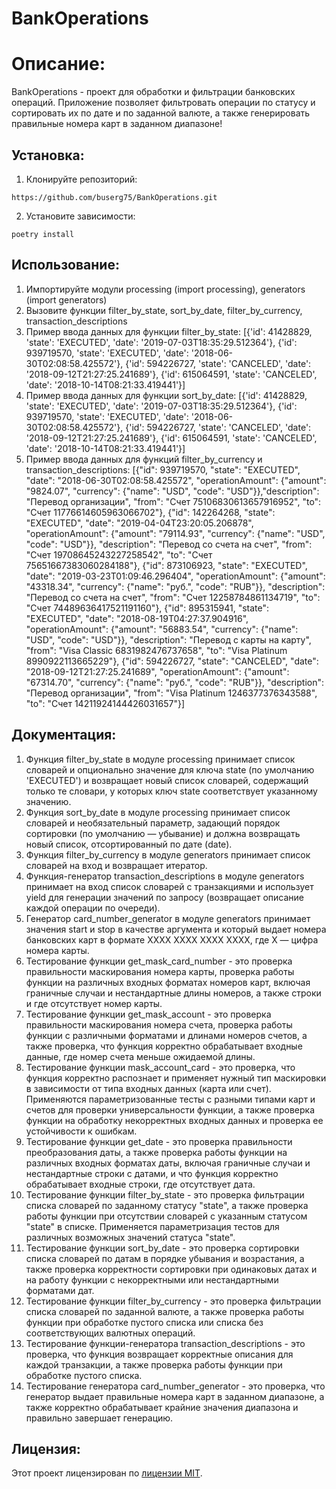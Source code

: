 # BankOperations

# Описание:

BankOperations - проект для обработки и фильтрации банковских операций.
Приложение позволяет фильтровать операции по статусу и сортировать их по дате и по заданной валюте, а также генерировать правильные номера карт в заданном диапазоне!

## Установка:

1. Клонируйте репозиторий:
```
https://github.com/buserg75/BankOperations.git
```
2. Установите зависимости:
```
poetry install
```
## Использование:

1. Импортируйте модули processing (import processing), generators (import generators)
2. Вызовите функции filter_by_state, sort_by_date, filter_by_currency, transaction_descriptions
3. Пример ввода данных для функции filter_by_state: [{'id': 41428829, 'state': 'EXECUTED', 'date': '2019-07-03T18:35:29.512364'}, {'id': 939719570, 'state': 'EXECUTED', 'date': '2018-06-30T02:08:58.425572'}, {'id': 594226727, 'state': 'CANCELED', 'date': '2018-09-12T21:27:25.241689'}, {'id': 615064591, 'state': 'CANCELED', 'date': '2018-10-14T08:21:33.419441'}]
4. Пример ввода данных для функции sort_by_date: [{'id': 41428829, 'state': 'EXECUTED', 'date': '2019-07-03T18:35:29.512364'}, {'id': 939719570, 'state': 'EXECUTED', 'date': '2018-06-30T02:08:58.425572'}, {'id': 594226727, 'state': 'CANCELED', 'date': '2018-09-12T21:27:25.241689'}, {'id': 615064591, 'state': 'CANCELED', 'date': '2018-10-14T08:21:33.419441'}]
5. Пример ввода данных для функций filter_by_currency и transaction_descriptions: [{"id": 939719570, "state": "EXECUTED", "date": "2018-06-30T02:08:58.425572", "operationAmount": {"amount": "9824.07", "currency": {"name": "USD", "code": "USD"}},"description": "Перевод организации", "from": "Счет 75106830613657916952", "to": "Счет 11776614605963066702"}, {"id": 142264268, "state": "EXECUTED", "date": "2019-04-04T23:20:05.206878", "operationAmount": {"amount": "79114.93", "currency": {"name": "USD", "code": "USD"}}, "description": "Перевод со счета на счет", "from": "Счет 19708645243227258542", "to": "Счет 75651667383060284188"}, {"id": 873106923,  "state": "EXECUTED", "date": "2019-03-23T01:09:46.296404", "operationAmount": {"amount": "43318.34", "currency": {"name": "руб.", "code": "RUB"}}, "description": "Перевод со счета на счет", "from": "Счет 12258784861134719",
"to": "Счет 74489636417521191160"}, {"id": 895315941, "state": "EXECUTED", "date": "2018-08-19T04:27:37.904916", "operationAmount": {"amount": "56883.54", "currency": {"name": "USD", "code": "USD"}}, "description": "Перевод с карты на карту", "from": "Visa Classic 6831982476737658", "to": "Visa Platinum 8990922113665229"}, {"id": 594226727, "state": "CANCELED", "date": "2018-09-12T21:27:25.241689", "operationAmount": {"amount": "67314.70", "currency": {"name": "руб.", "code": "RUB"}}, "description": "Перевод организации", "from": "Visa Platinum 1246377376343588", "to": "Счет 14211924144426031657"}]
## Документация:
1. Функция filter_by_state в модуле processing принимает список словарей и опционально значение для ключа state (по умолчанию 'EXECUTED') и 
возвращает новый список словарей, содержащий только те словари, у которых ключ state соответствует указанному значению.
2. Функция sort_by_date в модуле processing принимает список словарей и необязательный параметр, задающий порядок сортировки (по умолчанию — убывание) и 
должна возвращать новый список, отсортированный по дате (date).
3. Функция filter_by_currency в модуле generators принимает список словарей на вход и возвращает итератор.
4. Функция-генератор transaction_descriptions в модуле generators принимает на вход список словарей с транзакциями и использует yield для генерации значений по запросу (возвращает описание каждой операции по очереди).
5. Генератор card_number_generator в модуле generators принимает значения start и stop в качестве аргумента и который выдает номера банковских карт в формате XXXX XXXX XXXX XXXX, где X — цифра номера карты.
6. Тестирование функции get_mask_card_number - это проверка правильности маскирования номера карты, проверка работы функции на различных входных форматах номеров карт,
включая граничные случаи и нестандартные длины номеров, а также строки и где отсутствует номер карты.
7. Тестирование функции get_mask_account - это проверка правильности маскирования номера счета, проверка работы функции с различными форматами и длинами номеров счетов,
а также проверка, что функция корректно обрабатывает входные данные, где номер счета меньше ожидаемой длины.
8. Тестирование функции mask_account_card - это проверка, что функция корректно распознает и применяет нужный тип маскировки в зависимости от типа входных данных (карта или счет).
Применяются параметризованные тесты с разными типами карт и счетов для проверки универсальности функции, а также проверка функции на обработку некорректных входных данных и проверка ее устойчивости к ошибкам.
9. Тестирование функции get_date - это проверка правильности преобразования даты, а также проверка работы функции на различных входных форматах даты,
включая граничные случаи и нестандартные строки с датами, и что функция корректно обрабатывает входные строки, где отсутствует дата.
10. Тестирование функции filter_by_state - это проверка фильтрации списка словарей по заданному статусу "state", а также проверка работы функции при отсутствии словарей с
указанным статусом "state" в списке.
Применяется параметризация тестов для различных возможных значений статуса "state".
11. Тестирование функции sort_by_date - это проверка сортировки списка словарей по датам в порядке убывания и возрастания, а также проверка корректности сортировки при одинаковых датах и
на работу функции с некорректными или нестандартными форматами дат.
12. Тестирование функции filter_by_currency - это проверка фильтрации списка словарей по заданной валюте,
а также проверка работы функции при обработке пустого списка или списка без соответствующих валютных операций.
13. Тестирование функции-генератора transaction_descriptions - это проверка, что функция возвращает корректные описания для каждой транзакции, а также проверка работы функции при обработке пустого списка.
14. Тестирование генератора card_number_generator - это проверка, что генератор выдает правильные номера карт в заданном диапазоне,
а также корректно обрабатывает крайние значения диапазона и правильно завершает генерацию.

## Лицензия:

Этот проект лицензирован по [лицензии MIT](LICENSE.txt).
